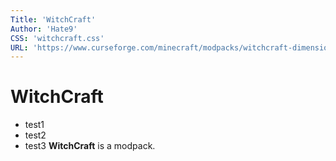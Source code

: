 ```yaml
---
Title: 'WitchCraft'
Author: 'Hate9'
CSS: 'witchcraft.css'
URL: 'https://www.curseforge.com/minecraft/modpacks/witchcraft-dimensions'
---
```

# WitchCraft
- test1
- test2
- test3
**WitchCraft** is a modpack.

